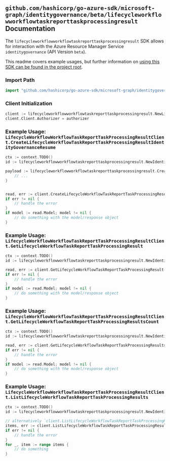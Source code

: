 
## `github.com/hashicorp/go-azure-sdk/microsoft-graph/identitygovernance/beta/lifecycleworkflowworkflowtaskreporttaskprocessingresult` Documentation

The `lifecycleworkflowworkflowtaskreporttaskprocessingresult` SDK allows for interaction with the Azure Resource Manager Service `identitygovernance` (API Version `beta`).

This readme covers example usages, but further information on [using this SDK can be found in the project root](https://github.com/hashicorp/go-azure-sdk/tree/main/docs).

### Import Path

```go
import "github.com/hashicorp/go-azure-sdk/microsoft-graph/identitygovernance/beta/lifecycleworkflowworkflowtaskreporttaskprocessingresult"
```


### Client Initialization

```go
client := lifecycleworkflowworkflowtaskreporttaskprocessingresult.NewLifecycleWorkflowWorkflowTaskReportTaskProcessingResultClientWithBaseURI("https://management.azure.com")
client.Client.Authorizer = authorizer
```


### Example Usage: `LifecycleWorkflowWorkflowTaskReportTaskProcessingResultClient.CreateLifecycleWorkflowTaskReportTaskProcessingResultIdentityGovernanceResume`

```go
ctx := context.TODO()
id := lifecycleworkflowworkflowtaskreporttaskprocessingresult.NewIdentityGovernanceLifecycleWorkflowWorkflowIdTaskReportIdTaskProcessingResultID("workflowIdValue", "taskReportIdValue", "taskProcessingResultIdValue")

payload := lifecycleworkflowworkflowtaskreporttaskprocessingresult.CreateLifecycleWorkflowTaskReportTaskProcessingResultIdentityGovernanceResumeRequest{
	// ...
}


read, err := client.CreateLifecycleWorkflowTaskReportTaskProcessingResultIdentityGovernanceResume(ctx, id, payload)
if err != nil {
	// handle the error
}
if model := read.Model; model != nil {
	// do something with the model/response object
}
```


### Example Usage: `LifecycleWorkflowWorkflowTaskReportTaskProcessingResultClient.GetLifecycleWorkflowTaskReportTaskProcessingResult`

```go
ctx := context.TODO()
id := lifecycleworkflowworkflowtaskreporttaskprocessingresult.NewIdentityGovernanceLifecycleWorkflowWorkflowIdTaskReportIdTaskProcessingResultID("workflowIdValue", "taskReportIdValue", "taskProcessingResultIdValue")

read, err := client.GetLifecycleWorkflowTaskReportTaskProcessingResult(ctx, id, lifecycleworkflowworkflowtaskreporttaskprocessingresult.DefaultGetLifecycleWorkflowTaskReportTaskProcessingResultOperationOptions())
if err != nil {
	// handle the error
}
if model := read.Model; model != nil {
	// do something with the model/response object
}
```


### Example Usage: `LifecycleWorkflowWorkflowTaskReportTaskProcessingResultClient.GetLifecycleWorkflowTaskReportTaskProcessingResultsCount`

```go
ctx := context.TODO()
id := lifecycleworkflowworkflowtaskreporttaskprocessingresult.NewIdentityGovernanceLifecycleWorkflowWorkflowIdTaskReportID("workflowIdValue", "taskReportIdValue")

read, err := client.GetLifecycleWorkflowTaskReportTaskProcessingResultsCount(ctx, id, lifecycleworkflowworkflowtaskreporttaskprocessingresult.DefaultGetLifecycleWorkflowTaskReportTaskProcessingResultsCountOperationOptions())
if err != nil {
	// handle the error
}
if model := read.Model; model != nil {
	// do something with the model/response object
}
```


### Example Usage: `LifecycleWorkflowWorkflowTaskReportTaskProcessingResultClient.ListLifecycleWorkflowTaskReportTaskProcessingResults`

```go
ctx := context.TODO()
id := lifecycleworkflowworkflowtaskreporttaskprocessingresult.NewIdentityGovernanceLifecycleWorkflowWorkflowIdTaskReportID("workflowIdValue", "taskReportIdValue")

// alternatively `client.ListLifecycleWorkflowTaskReportTaskProcessingResults(ctx, id, lifecycleworkflowworkflowtaskreporttaskprocessingresult.DefaultListLifecycleWorkflowTaskReportTaskProcessingResultsOperationOptions())` can be used to do batched pagination
items, err := client.ListLifecycleWorkflowTaskReportTaskProcessingResultsComplete(ctx, id, lifecycleworkflowworkflowtaskreporttaskprocessingresult.DefaultListLifecycleWorkflowTaskReportTaskProcessingResultsOperationOptions())
if err != nil {
	// handle the error
}
for _, item := range items {
	// do something
}
```
